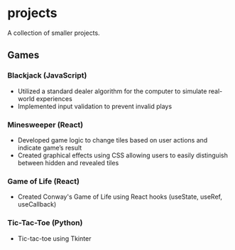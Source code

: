 # projects
A collection of smaller projects.

## Games
### Blackjack (JavaScript)
- Utilized a standard dealer algorithm for the computer to simulate real-world experiences
- Implemented input validation to prevent invalid plays

### Minesweeper (React)
- Developed game logic to change tiles based on user actions and indicate game’s result
- Created graphical effects using CSS allowing users to easily distinguish between hidden and revealed tiles

### Game of Life (React)
- Created Conway's Game of Life using React hooks (useState, useRef, useCallback)

### Tic-Tac-Toe (Python)
- Tic-tac-toe using Tkinter
